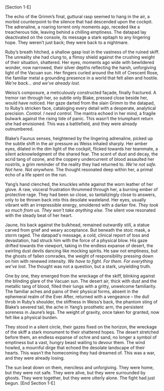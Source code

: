 [Section 1-E]

The echo of the Grimm’s final, guttural rasp seemed to hang in the air, a morbid counterpoint to the silence that had descended upon the cockpit.  The adrenaline, a roaring torrent only moments ago, receded like a treacherous tide, leaving behind a chilling emptiness.  The datapad lay deactivated on the console, its message a stark epitaph to any lingering hope.  They weren’t just back; they were back to a nightmare.

Ruby’s breath hitched, a shallow gasp lost in the vastness of the ruined skiff.  The unreality she had clung to, a flimsy shield against the crushing weight of their situation, shattered.  Her eyes, moments ago wide with bewildered wonder, now narrowed, their silver depths reflecting the harsh, unforgiving light of the Vacuan sun.  Her fingers curled around the hilt of Crescent Rose, the familiar metal a grounding presence in a world that felt alien and hostile.  *We’re back… and we’ve already lost.*

Weiss’s composure, a meticulously constructed façade, finally fractured.  A tremor ran through her, so subtle only Blake, pressed close beside her, would have noticed.  Her gaze darted from the slain Grimm to the datapad, to Ruby’s stricken face, cataloging every detail with a desperate, analytical precision.  *Control.  I need control.* The mantra echoed in her mind, a fragile bulwark against the rising tide of panic.  This wasn’t the triumphant return she had envisioned.  This was a battlefield, and they were already outnumbered.

Blake’s Faunus senses, heightened by the lingering adrenaline, picked up the subtle shift in the air pressure as Weiss inhaled sharply.  Her amber eyes, dilated in the dim light of the cockpit, flicked towards her teammate, a silent acknowledgment of the shared fear.  The scent of dust and decay, the acrid tang of ozone, and the coppery undercurrent of blood assaulted her nostrils, a grim reminder of the reality they had returned to. *We're not safe. Not here. Not anywhere.* The thought resonated deep within her, a primal echo of a life spent on the run.

Yang’s hand clenched, the knuckles white against the worn leather of her glove.  A raw, visceral frustration thrummed through her, a burning ember of protective rage.  They had been so close, so tantalizingly close to answers, only to be thrown back into this desolate wasteland.  Her eyes, usually vibrant with an irrepressible energy, smoldered with a darker fire.  *They took so much from us. They won't take anything else.* The silent vow resonated with the steady beat of her heart.

Jaune, his back against the bulkhead, remained outwardly still, a statue carved from grief and weary acceptance.  But beneath the stoic mask, a storm raged. The datapad's message, a cold, clinical report of loss and devastation, had struck him with the force of a physical blow.  His gaze drifted towards the viewport, taking in the endless expanse of desert, the swirling dust devils dancing like mocking spirits.  He saw not emptiness, but the ghosts of fallen comrades, the weight of responsibility pressing down on him with renewed intensity. *We have to fight. For them. For everything we've lost.* The thought was not a question, but a stark, unyielding truth.

One by one, they emerged from the wreckage of the skiff, blinking against the blinding glare of the Vacuan sun.  The desert air, thick with dust and the metallic tang of blood, filled their lungs with a gritty, unwelcome familiarity.  The familiar aches and pains of their physical forms, absent in the ephemeral realm of the Ever After, returned with a vengeance – the dull throb in Ruby’s shoulder, the stiffness in Weiss’s back, the phantom sting of Blake’s severed tail, the ache in Yang’s prosthetic arm, the persistent soreness in Jaune’s legs.  The weight of gravity, once taken for granted, now felt like a physical burden.

They stood in a silent circle, their gazes fixed on the horizon, the wreckage of the skiff a stark monument to their shattered hopes.  The desert stretched before them, an endless expanse of ochre and sand, no longer a symbol of emptiness but a vast, hungry beast waiting to devour them.  The wind howled, a mournful dirge that echoed the desolate landscape of their hearts.  This wasn’t the homecoming they had dreamed of.  This was a war, and they were already losing.

The sun beat down on them, merciless and unforgiving.  They were home, but they were not safe. They were alive, but they were surrounded by ghosts.  They were together, but they were utterly alone.  The fight had just begun.
[End Section 1-E]
